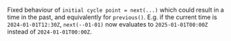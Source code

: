 Fixed behaviour of `initial cycle point = next(...)` which could result in a time in the past, and equivalently for `previous()`. E.g. if the current time is `2024-01-01T12:30Z`, `next(--01-01)` now evaluates to `2025-01-01T00:00Z` instead of `2024-01-01T00:00Z`.
